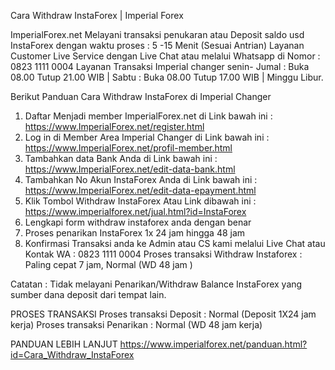 Cara Withdraw InstaForex | Imperial Forex


ImperialForex.net Melayani transaksi penukaran atau Deposit saldo usd InstaForex dengan waktu proses : 5 -15 Menit (Sesuai Antrian) Layanan Customer Live Service dengan Live Chat atau melalui Whatsapp di Nomor : 0823 1111 0004 Layanan Transaksi Imperial changer senin- Jumal : Buka 08.00 Tutup 21.00 WIB | Sabtu : Buka 08.00 Tutup 17.00 WIB | Minggu Libur.


Berikut Panduan Cara Withdraw InstaForex di Imperial Changer


1. Daftar Menjadi member ImperialForex.net di Link bawah ini :
https://www.ImperialForex.net/register.html
2. Log in di Member Area Imperial Changer di Link bawah ini :
https://www.ImperialForex.net/profil-member.html
3. Tambahkan data Bank Anda di Link bawah ini :
https://www.ImperialForex.net/edit-data-bank.html
4. Tambahkan No Akun InstaForex Anda di Link bawah ini :
https://www.ImperialForex.net/edit-data-epayment.html
5. Klik Tombol Withdraw InstaForex Atau Link dibawah ini :
https://www.imperialforex.net/jual.html?id=InstaForex
6. Lengkapi form withdraw instaforex anda dengan benar
7. Proses penarikan InstaForex 1x 24 jam hingga 48 jam
8. Konfirmasi Transaksi anda ke Admin atau CS kami melalui Live Chat atau Kontak WA : 0823 1111 0004
Proses transaksi Withdraw Instaforex : Paling cepat 7 jam, Normal (WD 48 jam )


Catatan : Tidak melayani Penarikan/Withdraw Balance InstaForex yang sumber dana deposit dari tempat lain.


PROSES TRANSAKSI
Proses transaksi Deposit : Normal (Deposit 1X24 jam kerja)
Proses transaksi Penarikan : Normal (WD 48 jam kerja)


PANDUAN LEBIH LANJUT
https://www.imperialforex.net/panduan.html?id=Cara_Withdraw_InstaForex
